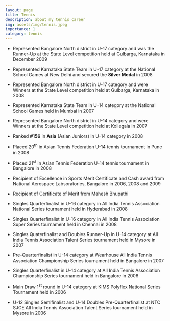 ```yaml
---
layout: page
title: Tennis
description: about my tennis career
img: assets/img/tennis.jpeg
importance: 1
category: tennis
---
```


- Represented Bangalore North district in U-17 category and was the Runner-Up at the State Level competition held at Gulbarga, Karnataka in December 2009

- Represented Karnataka State Team in U-17 category at the National School Games at New Delhi and secured the **Silver Medal** in 2008

- Represented Bangalore North district in U-17 category and were Winners at the State Level competition held at Gulbarga, Karnataka in 2008

- Represented Karnataka State Team in U-14 category at the National School Games held in Mumbai in 2007

- Represented Bangalore North district in U-14 category and were Winners at the State Level competition held at Kollegala in 2007

- Ranked **#156** in **Asia** (Asian Juniors) in U-14 category in 2008

- Placed 20<sup>th</sup> in Asian Tennis Federation U-14 tennis tournament in Pune in 2008

- Placed 21<sup>st</sup> in Asian Tennis Federation U-14 tennis tournament in Bangalore in 2008

- Recipient of Excellence in Sports Merit Certificate and Cash award from National Aerospace Labsoratories, Bangalore in 2006, 2008 and 2009

- Recipient of Certificate of Merit from Mahesh Bhupathi

- Singles Quarterfinalist in U-16 category in All India Tennis Association National Series tournament held in Hyderabad in 2008

- Singles Quarterfinalist in U-16 category in All India Tennis Association Super Series tournament held in Chennai in 2008

- Singles Quaterfinalist and Doubles Runner-Up in U-14 category at All India Tennis Association Talent Series tournament held in Mysore in 2007

- Pre-Quarterfinalist in U-14 category at Wearhouse All India Tennis Association Championship Series tournament held in Bangalore in 2007

- Singles Quarterfinalist in U-14 category at All India Tennis Association Championship Series tournament held in Bangalore in 2006

- Main Draw 1<sup>st</sup> round in U-14 category at KIMS Polyflex National Series Tournament held in 2006

- U-12 Singles Semifinalist and U-14 Doubles Pre-Quarterfinalist at NTC SJCE All India Tennis Association Talent Series tournament held in Mysore in 2006
